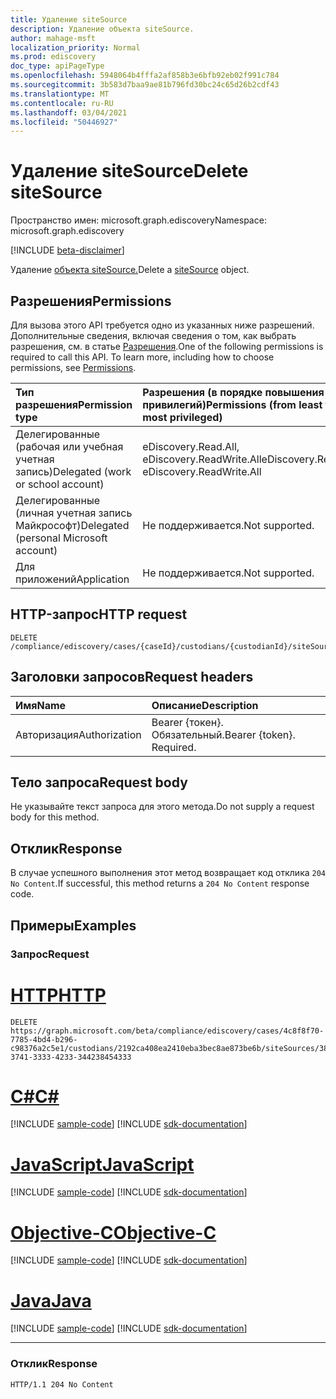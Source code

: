 ```yaml
---
title: Удаление siteSource
description: Удаление объекта siteSource.
author: mahage-msft
localization_priority: Normal
ms.prod: ediscovery
doc_type: apiPageType
ms.openlocfilehash: 5948064b4fffa2af858b3e6bfb92eb02f991c784
ms.sourcegitcommit: 3b583d7baa9ae81b796fd30bc24c65d26b2cdf43
ms.translationtype: MT
ms.contentlocale: ru-RU
ms.lasthandoff: 03/04/2021
ms.locfileid: "50446927"
---
```

# <a name="delete-sitesource"></a><span data-ttu-id="d0228-103">Удаление siteSource</span><span class="sxs-lookup"><span data-stu-id="d0228-103">Delete siteSource</span></span>

<span data-ttu-id="d0228-104">Пространство имен: microsoft.graph.ediscovery</span><span class="sxs-lookup"><span data-stu-id="d0228-104">Namespace: microsoft.graph.ediscovery</span></span>

[!INCLUDE [beta-disclaimer](../../includes/beta-disclaimer.md)]

<span data-ttu-id="d0228-105">Удаление [объекта siteSource.](../resources/ediscovery-sitesource.md)</span><span class="sxs-lookup"><span data-stu-id="d0228-105">Delete a [siteSource](../resources/ediscovery-sitesource.md) object.</span></span>

## <a name="permissions"></a><span data-ttu-id="d0228-106">Разрешения</span><span class="sxs-lookup"><span data-stu-id="d0228-106">Permissions</span></span>

<span data-ttu-id="d0228-p101">Для вызова этого API требуется одно из указанных ниже разрешений. Дополнительные сведения, включая сведения о том, как выбрать разрешения, см. в статье [Разрешения](/graph/permissions-reference).</span><span class="sxs-lookup"><span data-stu-id="d0228-p101">One of the following permissions is required to call this API. To learn more, including how to choose permissions, see [Permissions](/graph/permissions-reference).</span></span>

|<span data-ttu-id="d0228-109">Тип разрешения</span><span class="sxs-lookup"><span data-stu-id="d0228-109">Permission type</span></span>|<span data-ttu-id="d0228-110">Разрешения (в порядке повышения привилегий)</span><span class="sxs-lookup"><span data-stu-id="d0228-110">Permissions (from least to most privileged)</span></span>|
|:---|:---|
|<span data-ttu-id="d0228-111">Делегированные (рабочая или учебная учетная запись)</span><span class="sxs-lookup"><span data-stu-id="d0228-111">Delegated (work or school account)</span></span>|<span data-ttu-id="d0228-112">eDiscovery.Read.All, eDiscovery.ReadWrite.All</span><span class="sxs-lookup"><span data-stu-id="d0228-112">eDiscovery.Read.All, eDiscovery.ReadWrite.All</span></span>|
|<span data-ttu-id="d0228-113">Делегированные (личная учетная запись Майкрософт)</span><span class="sxs-lookup"><span data-stu-id="d0228-113">Delegated (personal Microsoft account)</span></span>|<span data-ttu-id="d0228-114">Не поддерживается.</span><span class="sxs-lookup"><span data-stu-id="d0228-114">Not supported.</span></span>|
|<span data-ttu-id="d0228-115">Для приложений</span><span class="sxs-lookup"><span data-stu-id="d0228-115">Application</span></span>|<span data-ttu-id="d0228-116">Не поддерживается.</span><span class="sxs-lookup"><span data-stu-id="d0228-116">Not supported.</span></span>|

## <a name="http-request"></a><span data-ttu-id="d0228-117">HTTP-запрос</span><span class="sxs-lookup"><span data-stu-id="d0228-117">HTTP request</span></span>

<!-- {
  "blockType": "ignored"
}
-->

``` http
DELETE /compliance/ediscovery/cases/{caseId}/custodians/{custodianId}/siteSources/{siteSourceId}
```

## <a name="request-headers"></a><span data-ttu-id="d0228-118">Заголовки запросов</span><span class="sxs-lookup"><span data-stu-id="d0228-118">Request headers</span></span>

|<span data-ttu-id="d0228-119">Имя</span><span class="sxs-lookup"><span data-stu-id="d0228-119">Name</span></span>|<span data-ttu-id="d0228-120">Описание</span><span class="sxs-lookup"><span data-stu-id="d0228-120">Description</span></span>|
|:---|:---|
|<span data-ttu-id="d0228-121">Авторизация</span><span class="sxs-lookup"><span data-stu-id="d0228-121">Authorization</span></span>|<span data-ttu-id="d0228-p102">Bearer {токен}. Обязательный.</span><span class="sxs-lookup"><span data-stu-id="d0228-p102">Bearer {token}. Required.</span></span>|

## <a name="request-body"></a><span data-ttu-id="d0228-124">Тело запроса</span><span class="sxs-lookup"><span data-stu-id="d0228-124">Request body</span></span>

<span data-ttu-id="d0228-125">Не указывайте текст запроса для этого метода.</span><span class="sxs-lookup"><span data-stu-id="d0228-125">Do not supply a request body for this method.</span></span>

## <a name="response"></a><span data-ttu-id="d0228-126">Отклик</span><span class="sxs-lookup"><span data-stu-id="d0228-126">Response</span></span>

<span data-ttu-id="d0228-127">В случае успешного выполнения этот метод возвращает код отклика `204 No Content`.</span><span class="sxs-lookup"><span data-stu-id="d0228-127">If successful, this method returns a `204 No Content` response code.</span></span>

## <a name="examples"></a><span data-ttu-id="d0228-128">Примеры</span><span class="sxs-lookup"><span data-stu-id="d0228-128">Examples</span></span>

### <a name="request"></a><span data-ttu-id="d0228-129">Запрос</span><span class="sxs-lookup"><span data-stu-id="d0228-129">Request</span></span>


# <a name="http"></a>[<span data-ttu-id="d0228-130">HTTP</span><span class="sxs-lookup"><span data-stu-id="d0228-130">HTTP</span></span>](#tab/http)
<!-- {
  "blockType": "request",
  "name": "delete_sitesource"
}
-->

``` http
DELETE https://graph.microsoft.com/beta/compliance/ediscovery/cases/4c8f8f70-7785-4bd4-b296-c98376a2c5e1/custodians/2192ca408ea2410eba3bec8ae873be6b/siteSources/38304445-3741-3333-4233-344238454333
```
# <a name="c"></a>[<span data-ttu-id="d0228-131">C#</span><span class="sxs-lookup"><span data-stu-id="d0228-131">C#</span></span>](#tab/csharp)
[!INCLUDE [sample-code](../includes/snippets/csharp/delete-sitesource-csharp-snippets.md)]
[!INCLUDE [sdk-documentation](../includes/snippets/snippets-sdk-documentation-link.md)]

# <a name="javascript"></a>[<span data-ttu-id="d0228-132">JavaScript</span><span class="sxs-lookup"><span data-stu-id="d0228-132">JavaScript</span></span>](#tab/javascript)
[!INCLUDE [sample-code](../includes/snippets/javascript/delete-sitesource-javascript-snippets.md)]
[!INCLUDE [sdk-documentation](../includes/snippets/snippets-sdk-documentation-link.md)]

# <a name="objective-c"></a>[<span data-ttu-id="d0228-133">Objective-C</span><span class="sxs-lookup"><span data-stu-id="d0228-133">Objective-C</span></span>](#tab/objc)
[!INCLUDE [sample-code](../includes/snippets/objc/delete-sitesource-objc-snippets.md)]
[!INCLUDE [sdk-documentation](../includes/snippets/snippets-sdk-documentation-link.md)]

# <a name="java"></a>[<span data-ttu-id="d0228-134">Java</span><span class="sxs-lookup"><span data-stu-id="d0228-134">Java</span></span>](#tab/java)
[!INCLUDE [sample-code](../includes/snippets/java/delete-sitesource-java-snippets.md)]
[!INCLUDE [sdk-documentation](../includes/snippets/snippets-sdk-documentation-link.md)]

---


### <a name="response"></a><span data-ttu-id="d0228-135">Отклик</span><span class="sxs-lookup"><span data-stu-id="d0228-135">Response</span></span>

<!-- {
  "blockType": "response",
  "truncated": true
}
-->

``` http
HTTP/1.1 204 No Content
```
